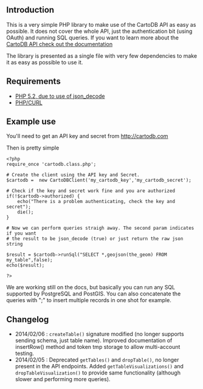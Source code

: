 ## Introduction

This is a very simple PHP library to make use of the CartoDB API as easy as possible. It does not cover the whole API, just the authentication bit (using OAuth) and running SQL queries. If you want to learn more about the [CartoDB API check out the documentation](http://developers.cartodb.com/)

The library is presented as a single file with very few dependencies to make it as easy as possible to use it.

## Requirements

* [PHP 5.2, due to use of json_decode](http://es2.php.net/manual/en/function.json-decode.php)
* [PHP/CURL](http://www.php.net/manual/en/book.curl.php)

## Example use

You'll need to get an API key and secret from http://cartodb.com

Then is pretty simple


    <?php
    require_once 'cartodb.class.php';

    # Create the client using the API key and Secret.
    $cartodb =  new CartoDBClient('my_cartodb_key','my_cartodb_secret');
    
    # Check if the key and secret work fine and you are authorized
    if(!$cartodb->authorized) {
        echo("There is a problem authenticating, check the key and secret");
        die();
    }

    # Now we can perform queries straigh away. The second param indicates if you want
    # the result to be json_decode (true) or just return the raw json string
    
    $result = $cartodb->runSql("SELECT *,geojson(the_geom) FROM my_table",false);
    echo($result);

    ?>

We are working still on the docs, but basically you can run any SQL supported by PostgreSQL and PostGIS. You can also concatenate the queries with ";" to insert multiple records in one shot for example.

## Changelog
* 2014/02/06 : `createTable()` signature modified (no longer supports sending schema, just table name). Improved documentation of insertRow() method and token tmp storage to allow multi-account testing.
* 2014/02/05 : Deprecated `getTables()` and `dropTable()`, no longer present in the API endpoints. Added `getTableVisualizations()` and `dropTableVisualization()` to provide same functionality (although slower and performing more queries).

